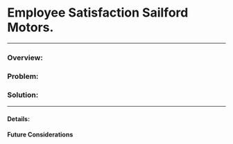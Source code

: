 # Employee Satisfaction Sailford Motors.
---

### **Overview:**





### **Problem:**



### **Solution:**

---

#### Details:

#### Future Considerations

